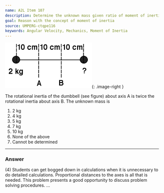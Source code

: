 ```yaml
---
name: A2L Item 107
description: Determine the unknown mass given ratio of moment of inertia about two axes.
goal: Reason with the concept of moment of inertia
source: UMPERG-ctqpe116
keywords: Angular Velocity, Mechanics, Moment of Inertia
---
```


![Item107_fig1.gif](../images/Item107_fig1.gif){: .image-right } 

The rotational inertia of the dumbbell (see figure) about axis A is
twice the rotational inertia about axis B. The unknown mass is

1. 2 kg
2. 4 kg
3. 5 kg
4. 7 kg
5. 10 kg
6. None of the above
7. Cannot be determined

<hr/>

### Answer

(4) Students can get bogged down in calculations when it is unnecessary
to do detailed calculations. Proportional distances to the axes is all
that is needed. This problem presents a good opportunity to discuss
problem solving procedures.
...
